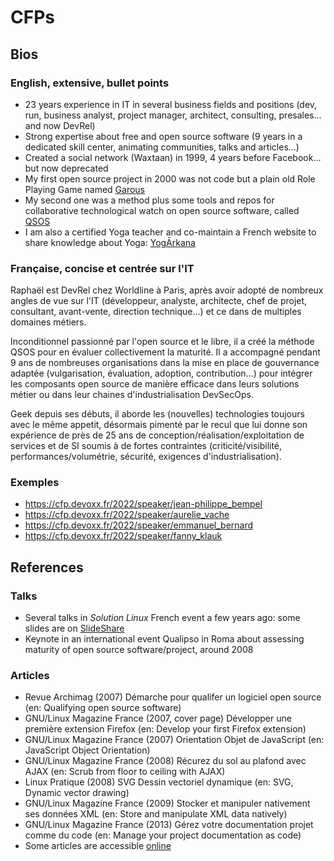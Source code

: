 # CFPs

## Bios

### English, extensive, bullet points

* 23 years experience in IT in several business fields and positions (dev, run, business analyst, project manager, architect, consulting, presales... and now DevRel)
* Strong expertise about free and open source software (9 years in a dedicated skill center, animating communities, talks and articles...)
* Created a social network (Waxtaan) in 1999, 4 years before Facebook... but now deprecated
* My first open source project in 2000 was not code but a plain old Role Playing Game named [Garous](http://garous.semeteys.org)
* My second one was a method plus some tools and repos for collaborative technological watch on open source software, called [QSOS](http://www.qsos.org)
* I am also a certified Yoga teacher and co-maintain a French website to share knowledge about Yoga: [YogĀrkana](https://www.yogarkana.com)

### Française, concise et centrée sur l'IT

Raphaël est DevRel chez Worldline à Paris, après avoir adopté de nombreux angles de vue sur l'IT (développeur, analyste, architecte, chef de projet, consultant, avant-vente, direction technique...) et ce dans de multiples domaines métiers. 

Inconditionnel passionné par l'open source et le libre, il a créé la méthode QSOS pour en évaluer collectivement la maturité. Il a accompagné pendant 9 ans de nombreuses organisations dans la mise en place de gouvernance  adaptée (vulgarisation, évaluation, adoption, contribution...) pour intégrer les composants open source de manière efficace dans leurs solutions métier ou dans leur chaines d'industrialisation DevSecOps.

Geek depuis ses débuts, il aborde les (nouvelles) technologies toujours avec le même appetit, désormais pimenté par le recul que lui donne son expérience de près de 25 ans de conception/réalisation/exploitation de services et de SI soumis à de fortes contraintes (criticité/visibilité, performances/volumétrie, sécurité, exigences d'industrialisation).

### Exemples

* https://cfp.devoxx.fr/2022/speaker/jean-philippe_bempel
* https://cfp.devoxx.fr/2022/speaker/aurelie_vache
* https://cfp.devoxx.fr/2022/speaker/emmanuel_bernard
* https://cfp.devoxx.fr/2022/speaker/fanny_klauk

## References

### Talks

* Several talks in *Solution Linux* French event a few years ago: some slides are on [SlideShare](https://fr.slideshare.net/raphaelsemeteys/presentations)
* Keynote in an international event Qualipso in Roma about assessing maturity of open source software/project, around 2008

### Articles

* Revue Archimag (2007) Démarche pour qualifer un logiciel open source (en: Qualifying open source software)
* GNU/Linux Magazine France (2007, cover page) Développer une première extension Firefox (en: Develop your first Firefox extension)
* GNU/Linux Magazine France (2007) Orientation Objet de JavaScript (en: JavaScript Object Orientation)
* GNU/Linux Magazine France (2008) Récurez du sol au plafond avec AJAX (en: Scrub from floor to ceiling with AJAX)
* Linux Pratique (2008) SVG Dessin vectoriel dynamique (en: SVG, Dynamic vector drawing)
* GNU/Linux Magazine France (2009) Stocker et manipuler nativement ses données XML (en: Store and manipulate XML data natively)
* GNU/Linux Magazine France (2013) Gérez votre documentation projet comme du code (en: Manage your project documentation as code)
* Some articles are accessible [online](https://connect.ed-diamond.com/auteur/semeteys-raphael)
